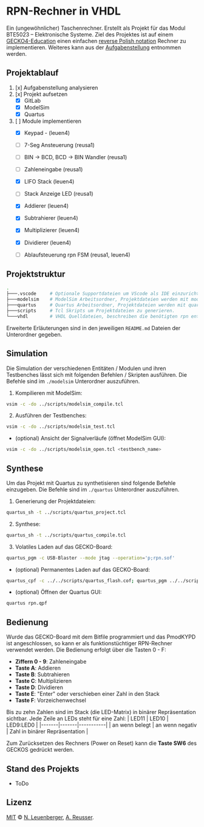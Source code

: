 # RPN-Rechner in VHDL

Ein (ungewöhnlicher) Taschenrechner. Erstellt als Projekt für das Modul BTE5023 – Elektronische Systeme. Ziel des Projektes ist auf einem [GECKO4-Education](https://gecko-wiki.ti.bfh.ch/gecko4education:start) einen einfachen [reverse Polish notation](https://de.wikipedia.org/wiki/Umgekehrte_polnische_Notation) Rechner zu implementieren.
Weiteres kann aus der [Aufgabenstellung](project-rpn-calculator-de.pdf) entnommen werden.

## Projektablauf
1. [x] Aufgabenstellung analysieren
2. [x] Projekt aufsetzen
    - [x] GitLab
    - [x] ModelSim
    - [x] Quartus
3. [ ] Module implementieren
    - [x] Keypad - (leuen4)
    - [ ] 7-Seg Ansteuerung (reusa1)
    - [ ] BIN -> BCD, BCD -> BIN Wandler (reusa1)
    - [ ] Zahleneingabe (reusa1)
    - [x] LIFO Stack (leuen4)
    - [ ] Stack Anzeige LED (reusa1)
    - [x] Addierer (leuen4)
    - [x] Subtrahierer (leuen4)
    - [x] Multiplizierer (leuen4)
    - [x] Dividierer (leuen4)
    - [ ] Ablaufsteuerung rpn FSM (reusa1, leuen4)


## Projektstruktur
```bash
.
├───.vscode     # Optionale Supportdateien um VScode als IDE einzurichten.
├───modelsim    # ModelSim Arbeitsordner, Projektdateien werden mit modelsim_* - Skripts aus dem scripts-Ordner generiert.
├───quartus     # Quartus Arbeitsordner, Projektdateien werden mit quartus_* - Skripts aus dem scripts-Ordner generiert.
├───scripts     # Tcl Skripts um Projektdateien zu generieren.
└───vhdl        # VHDL Quelldateien, beschreiben die benötigten rpn entities.
```
Erweiterte Erläuterungen sind in den jeweiligen `README.md` Dateien der Unterordner gegeben.

## Simulation
Die Simulation der verschiedenen Entitäten / Modulen und ihren Testbenches lässt sich mit folgenden Befehlen / Skripten ausführen. Die Befehle sind im `./modelsim` Unterordner auszuführen.

1. Kompilieren mit ModelSim:
```bash
vsim -c -do ../scripts/modelsim_compile.tcl
```

2. Ausführen der Testbenches:
```bash
vsim -c -do ../scripts/modelsim_test.tcl
```

- (optional) Ansicht der Signalverläufe (öffnet ModelSim GUI):
```bash
vsim -c -do ../scripts/modelsim_open.tcl <testbench_name>
```

## Synthese
Um das Projekt mit Quartus zu synthetisieren sind folgende Befehle einzugeben. Die Befehle sind im `./quartus` Unterordner auszuführen.

1. Generierung der Projektdateien:
```bash
quartus_sh -t ../scripts/quartus_project.tcl
```

2. Synthese:
```bash
quartus_sh -t ../scripts/quartus_compile.tcl
```

3. Volatiles Laden auf das GECKO-Board:
```bash
quartus_pgm -c USB-Blaster --mode jtag --operation='p;rpn.sof'
```

- (optional) Permanentes Laden auf das GECKO-Board:
```bash
quartus_cpf -c ../../scripts/quartus_flash.cof; quartus_pgm ../../scripts/quartus_flash.cdf
```

- (optional) Öffnen der Quartus GUI:
```bash
quartus rpn.qpf
```

## Bedienung
Wurde das GECKO-Board mit dem Bitfile programmiert und das PmodKYPD ist angeschlossen, so kann er als funktionstüchtiger RPN-Rechner verwendet werden. Die Bedienung erfolgt über die Tasten 0 - F:
- **Ziffern 0 - 9**: Zahleneingabe
- **Taste A**: Addieren
- **Taste B**: Subtrahieren
- **Taste C**: Multiplizieren
- **Taste D**: Dividieren
- **Taste E**: "Enter" oder verschieben einer Zahl in den Stack
- **Taste F**: Vorzeichenwechsel

Bis zu zehn Zahlen sind im Stack (die LED-Matrix) in binärer Repräsentation sichtbar. Jede Zeile an LEDs steht für eine Zahl:
| LED11 | LED10 | LED9:LED0 |
|-------|-------|-----------|
| an wenn belegt | an wenn negativ | Zahl in binärer Repräsentation |

Zum Zurücksetzen des Rechners (Power on Reset) kann die **Taste SW6** des GECKOS gedrückt werden.

## Stand des Projekts
- ToDo

## Lizenz
[MIT](LICENSE) © [N. Leuenberger](mailto:leuen4@bfh.ch), [A. Reusser](mailto:reusa1@bfh.ch).

